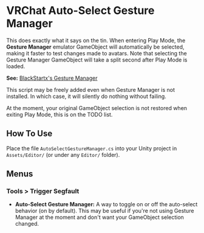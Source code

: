 # VRChat Auto-Select Gesture Manager

This does exactly what it says on the tin. When entering Play Mode, the **Gesture Manager** emulator GameObject will automatically be selected, making it faster to test changes made to avatars. Note that selecting the Gesture Manager GameObject will take a split second after Play Mode is loaded.

**See:** [BlackStartx's Gesture Manager](https://github.com/BlackStartx/VRC-Gesture-Manager)

This script may be freely added even when Gesture Manager is not installed. In which case, it will silently do nothing without failing.

At the moment, your original GameObject selection is not restored when exiting Play Mode, this is on the TODO list.

## How To Use
Place the file `AutoSelectGestureManager.cs` into your Unity project in `Assets/Editor/` (or under any `Editor/` folder).

## Menus

### Tools &gt; Trigger Segfault
* **Auto-Select Gesture Manager:** A way to toggle on or off the auto-select behavior (on by default). This may be useful if you're not using Gesture Manager at the moment and don't want your GameObject selection changed.
